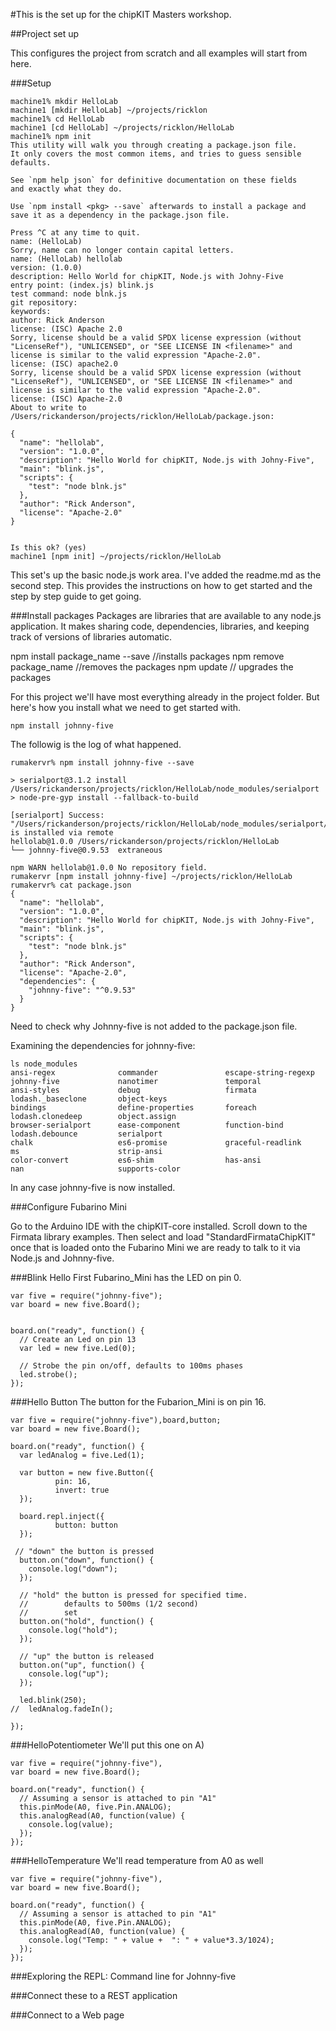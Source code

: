 #This is the set up for the chipKIT Masters workshop.


##Project set up

This configures the project from scratch and all examples will start from here.

###Setup
```
machine1% mkdir HelloLab
machine1 [mkdir HelloLab] ~/projects/ricklon                                                                                          
machine1% cd HelloLab
machine1 [cd HelloLab] ~/projects/ricklon/HelloLab                                                                                    
machine1% npm init
This utility will walk you through creating a package.json file.
It only covers the most common items, and tries to guess sensible defaults.

See `npm help json` for definitive documentation on these fields
and exactly what they do.

Use `npm install <pkg> --save` afterwards to install a package and
save it as a dependency in the package.json file.

Press ^C at any time to quit.
name: (HelloLab)
Sorry, name can no longer contain capital letters.
name: (HelloLab) hellolab
version: (1.0.0)
description: Hello World for chipKIT, Node.js with Johny-Five
entry point: (index.js) blink.js
test command: node blnk.js
git repository:
keywords:
author: Rick Anderson
license: (ISC) Apache 2.0
Sorry, license should be a valid SPDX license expression (without "LicenseRef"), "UNLICENSED", or "SEE LICENSE IN <filename>" and license is similar to the valid expression "Apache-2.0".
license: (ISC) apache2.0
Sorry, license should be a valid SPDX license expression (without "LicenseRef"), "UNLICENSED", or "SEE LICENSE IN <filename>" and license is similar to the valid expression "Apache-2.0".
license: (ISC) Apache-2.0
About to write to /Users/rickanderson/projects/ricklon/HelloLab/package.json:

{
  "name": "hellolab",
  "version": "1.0.0",
  "description": "Hello World for chipKIT, Node.js with Johny-Five",
  "main": "blink.js",
  "scripts": {
    "test": "node blnk.js"
  },
  "author": "Rick Anderson",
  "license": "Apache-2.0"
}


Is this ok? (yes)
machine1 [npm init] ~/projects/ricklon/HelloLab   
```

This set's up the basic node.js work area. I've added the readme.md as the second step. This provides the instructions on how to get started and the step by step guide to get going.

###Install packages
Packages are libraries that are available to any node.js application. It makes sharing code, dependencies, libraries, and keeping track of versions of libraries automatic.

npm install package_name --save //installs packages
npm remove package_name //removes the packages
npm update // upgrades the packages

For this project we'll have most everything already in the project folder. But here's how you install what we need to get started with.

```npm install johnny-five```

The followig is the log of what happened.

```
rumakervr% npm install johnny-five --save

> serialport@3.1.2 install /Users/rickanderson/projects/ricklon/HelloLab/node_modules/serialport
> node-pre-gyp install --fallback-to-build

[serialport] Success: "/Users/rickanderson/projects/ricklon/HelloLab/node_modules/serialport/build/Release/serialport.node" is installed via remote
hellolab@1.0.0 /Users/rickanderson/projects/ricklon/HelloLab
└── johnny-five@0.9.53  extraneous

npm WARN hellolab@1.0.0 No repository field.
rumakervr [npm install johnny-five] ~/projects/ricklon/HelloLab                                                                                
rumakervr% cat package.json
{
  "name": "hellolab",
  "version": "1.0.0",
  "description": "Hello World for chipKIT, Node.js with Johny-Five",
  "main": "blink.js",
  "scripts": {
    "test": "node blnk.js"
  },
  "author": "Rick Anderson",
  "license": "Apache-2.0",
  "dependencies": {
    "johnny-five": "^0.9.53"
  }
}
```

Need to check why Johnny-five is not added to the package.json file.

Examining the dependencies for johnny-five:

```
ls node_modules
ansi-regex              commander               escape-string-regexp    johnny-five             nanotimer               temporal
ansi-styles             debug                   firmata                 lodash._baseclone       object-keys
bindings                define-properties       foreach                 lodash.clonedeep        object.assign
browser-serialport      ease-component          function-bind           lodash.debounce         serialport
chalk                   es6-promise             graceful-readlink       ms                      strip-ansi
color-convert           es6-shim                has-ansi                nan                     supports-color
```

In any case johnny-five is now installed.

###Configure Fubarino Mini

Go to the Arduino IDE with the chipKIT-core installed. Scroll down to the Firmata library examples. Then select and load "StandardFirmataChipKIT" once that is loaded onto the Fubarino Mini we are ready to talk to it via Node.js and Johnny-five.

###Blink Hello
First Fubarino_Mini has the LED on pin 0.
```
var five = require("johnny-five");
var board = new five.Board();


board.on("ready", function() {
  // Create an Led on pin 13
  var led = new five.Led(0);

  // Strobe the pin on/off, defaults to 100ms phases
  led.strobe();
});
```

###Hello Button
The button for the Fubarion_Mini is on pin 16.
```
var five = require("johnny-five"),board,button;
var board = new five.Board();

board.on("ready", function() {
  var ledAnalog = five.Led(1);

  var button = new five.Button({
          pin: 16,
          invert: true
  });

  board.repl.inject({
          button: button
  });

 // "down" the button is pressed
  button.on("down", function() {
    console.log("down");
  });

  // "hold" the button is pressed for specified time.
  //        defaults to 500ms (1/2 second)
  //        set
  button.on("hold", function() {
    console.log("hold");
  });

  // "up" the button is released
  button.on("up", function() {
    console.log("up");
  });   

  led.blink(250);
//  ledAnalog.fadeIn();

});

```

###HelloPotentiometer
We'll put this one on A)
```
var five = require("johnny-five"),
var board = new five.Board();

board.on("ready", function() {
  // Assuming a sensor is attached to pin "A1"
  this.pinMode(A0, five.Pin.ANALOG);
  this.analogRead(A0, function(value) {
    console.log(value);
  });
});

```

###HelloTemperature
We'll read temperature from A0 as well
```
var five = require("johnny-five"),
var board = new five.Board();

board.on("ready", function() {
  // Assuming a sensor is attached to pin "A1"
  this.pinMode(A0, five.Pin.ANALOG);
  this.analogRead(A0, function(value) {
    console.log("Temp: " + value +  ": " + value*3.3/1024);
  });
});

```

###Exploring the REPL: Command line for Johnny-five


###Connect these to a REST application

###Connect to a Web page
